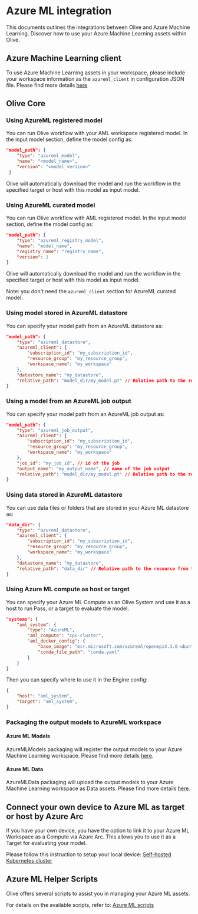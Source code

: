 # Azure ML integration

This documents outlines the integrations between Olive and Azure Machine Learning. Discover how to use your Azure Machine Learning assets within Olive.

## Azure Machine Learning client
To use Azure Machine Learning assets in your workspace, please include your workspace information as the `azureml_client` in configuration JSON file. Please find more details [here](../overview/options.md#azure-ml-client)

## Olive Core
### Using AzureML registered model
You can run Olive workflow with your AML workspace registered model. In the input model section, define the model config as:
```json
"model_path": {
    "type": "azureml_model",
    "name": "<model_name>",
    "version": "<model_version>"
 }
```
Olive will automatically download the model and run the workflow in the specified target or host with this model as input model.


### Using AzureML curated model
You can run Olive workflow with AML registered model. In the input model section, define the model config as:
```json
"model_path": {
    "type": "azureml_registry_model",
    "name": "model_name",
    "registry_name": "registry_name",
    "version": 1
}
```
Olive will automatically download the model and run the workflow in the specified target or host with this model as input model.

Note: you don't need the `azureml_client` section for AzureML curated model.

### Using model stored in AzureML datastore
You can specify your model path from an AzureML datastore as:
```json
"model_path": {
    "type": "azureml_datastore",
    "azureml_client": {
        "subscription_id": "my_subscription_id",
        "resource_group": "my_resource_group",
        "workspace_name": "my_workspace"
    },
    "datastore_name": "my_datastore",
    "relative_path": "model_dir/my_model.pt" // Relative path to the resource from the datastore root
}
```

### Using a model from an AzureML job output
You can specify your model path from an AzureML job output as:
```json
"model_path": {
    "type": "azureml_job_output",
    "azureml_client": {
        "subscription_id": "my_subscription_id",
        "resource_group": "my_resource_group",
        "workspace_name": "my_workspace"
    },
    "job_id": "my_job_id", // id of the job
    "output_name": "my_output_name", // name of the job output
    "relative_path": "model_dir/my_model.pt" // Relative path to the resource from the job output root
}
```

### Using data stored in AzureML datastore
You can use data files or folders that are stored in your Azure ML datastore as:
```json
"data_dir": {
    "type": "azureml_datastore",
    "azureml_client": {
        "subscription_id": "my_subscription_id",
        "resource_group": "my_resource_group",
        "workspace_name": "my_workspace"
    },
    "datastore_name": "my_datastore",
    "relative_path": "data_dir" // Relative path to the resource from the datastore root
}
```

### Using Azure ML compute as host or target
You can specify your Azure ML Compute as an Olive System and use it as a host to run Pass, or a target to evaluate the model.
```json
"systems": {
    "aml_system": {
        "type": "AzureML",
        "aml_compute": "cpu-cluster",
        "aml_docker_config": {
            "base_image": "mcr.microsoft.com/azureml/openmpi4.1.0-ubuntu20.04",
            "conda_file_path": "conda.yaml"
        }
    }
}
```
Then you can specify where to use it in the Engine config:
```json
{
    "host": "aml_system",
    "target": "aml_system",
}
```

### Packaging the output models to AzureML workspace
#### Azure ML Models
AzureMLModels packaging will register the output models to your Azure Machine Learning workspace. Please find more details [here](packaging_output_models.md#azuremlmodels).


#### Azure ML Data
AzureMLData packaging will upload the output models to your Azure Machine Learning workspace as Data assets. Please find more details [here](packaging_output_models.md#azuremldata).


## Connect your own device to Azure ML as target or host by Azure Arc
If you have your own device, you have the option to link it to your Azure ML Workspace as a Compute via Azure Arc. This allows you to use it as a Target for evaluating your model.

Please follow this instruction to setup your local device: [Self-hosted Kubernetes cluster](../tutorials/azure_arc.md)


## Azure ML Helper Scripts
Olive offers several scripts to assist you in managing your Azure ML assets.

For details on the available scripts, refer to: [Azure ML scripts](../tutorials/azureml_scripts.md)
